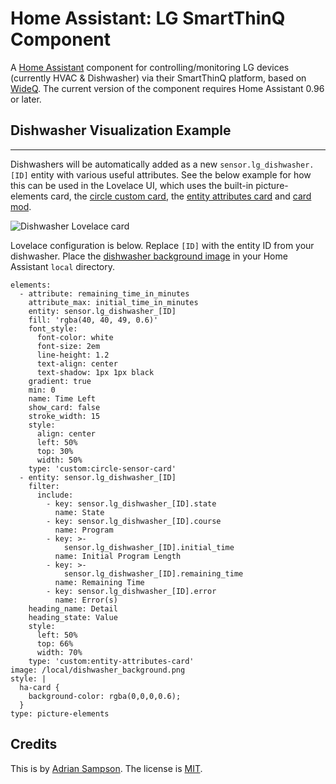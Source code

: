Home Assistant: LG SmartThinQ Component
=======================================

A [Home Assistant][hass] component for controlling/monitoring LG devices
(currently HVAC & Dishwasher) via their SmartThinQ platform, based on
[WideQ][].  The current version of the component requires Home Assistant 0.96
or later.

[hass]: https://home-assistant.io
[wideq]: https://github.com/sampsyo/wideq

## Dishwasher Visualization Example
---
Dishwashers will be automatically added as a new `sensor.lg_dishwasher.[ID]`
entity with various useful attributes. See the below example for how this can
be used in the Lovelace UI, which uses the built-in picture-elements card, the
[circle custom card](https://github.com/custom-cards/circle-sensor-card), the
[entity attributes
card](https://github.com/custom-cards/entity-attributes-card) and [card
mod](https://github.com/thomasloven/lovelace-card-mod).

![Dishwasher Lovelace card](https://github.com/sampsyo/hass-smartthinq/blob/master/dishwasher_lovelace.png?raw=true)

Lovelace configuration is below. Replace `[ID]` with the entity ID
from your dishwasher. Place the [dishwasher background image](dishwasher_background.png)
in your Home Assistant `local` directory.

```
elements:
  - attribute: remaining_time_in_minutes
    attribute_max: initial_time_in_minutes
    entity: sensor.lg_dishwasher_[ID]
    fill: 'rgba(40, 40, 49, 0.6)'
    font_style:
      font-color: white
      font-size: 2em
      line-height: 1.2
      text-align: center
      text-shadow: 1px 1px black
    gradient: true
    min: 0
    name: Time Left
    show_card: false
    stroke_width: 15
    style:
      align: center
      left: 50%
      top: 30%
      width: 50%
    type: 'custom:circle-sensor-card'
  - entity: sensor.lg_dishwasher_[ID]
    filter:
      include:
        - key: sensor.lg_dishwasher_[ID].state
          name: State
        - key: sensor.lg_dishwasher_[ID].course
          name: Program
        - key: >-
            sensor.lg_dishwasher_[ID].initial_time
          name: Initial Program Length
        - key: >-
            sensor.lg_dishwasher_[ID].remaining_time
          name: Remaining Time
        - key: sensor.lg_dishwasher_[ID].error
          name: Error(s)
    heading_name: Detail
    heading_state: Value
    style:
      left: 50%
      top: 66%
      width: 70%
    type: 'custom:entity-attributes-card'
image: /local/dishwasher_background.png
style: |
  ha-card {
    background-color: rgba(0,0,0,0.6);
  }
type: picture-elements
```

Credits
-------

This is by [Adrian Sampson][adrian]. The license is [MIT][].

[adrian]: http://www.cs.cornell.edu/~asampson/
[mit]: https://opensource.org/licenses/MIT

